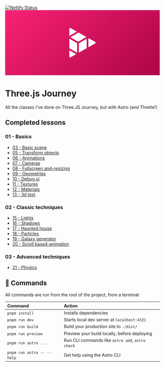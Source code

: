
[![Netlify Status](https://api.netlify.com/api/v1/badges/a8ea1771-b61c-46bd-81d5-4baf212a2c4e/deploy-status)](https://app.netlify.com/sites/stirring-biscochitos-671765/deploys)
![Header](src/assets/header.png)

# Three.js Journey
All the classes I've done on Three.JS Journey, but with Astro (and Threlte!)

## Completed lessons
### 01 - Basics
 - [03 - Basic scene](https://threejs.hnrq.dev/01-basics/03-basic-scene)
 - [05 - Transform objects](https://threejs.hnrq.dev/01-basics/05-transform-objects)
 - [06 - Animations](https://threejs.hnrq.dev/01-basics/06-animations)
 - [07 - Cameras](https://threejs.hnrq.dev/01-basics/07-cameras)
 - [08 - Fullscreen and-resizing](https://threejs.hnrq.dev/01-basics/08-fullscreen-and-resizing)
 - [09 - Geometries](https://threejs.hnrq.dev/01-basics/09-geometries)
 - [10 - Debug ui](https://threejs.hnrq.dev/01-basics/10-debug-ui)
 - [11 - Textures](https://threejs.hnrq.dev/01-basics/11-textures)
 - [12 - Materials](https://threejs.hnrq.dev/01-basics/12-materials)
 - [13 - 3d text](https://threejs.hnrq.dev/01-basics/13-3d-text)


### 02 - Classic techniques
 - [15 - Lights](https://threejs.hnrq.dev/02-classic-techniques/15-lights)
 - [16 - Shadows](https://threejs.hnrq.dev/02-classic-techniques/16-shadows)
 - [17 - Haunted house](https://threejs.hnrq.dev/02-classic-techniques/17-haunted-house)
 - [18 - Particles](https://threejs.hnrq.dev/02-classic-techniques/18-particles)
 - [19 - Galaxy generator](https://threejs.hnrq.dev/02-classic-techniques/19-galaxy-generator)
 - [20 - Scroll based-animation](https://threejs.hnrq.dev/02-classic-techniques/20-scroll-based-animation)


### 03 - Advanced techniques
 - [21 - Physics](https://threejs.hnrq.dev/03-advanced-techniques/21-physics)


## 🧞 Commands

All commands are run from the root of the project, from a terminal:

| Command                      | Action                                               |
| :--------------------------- | :--------------------------------------------------- |
| `pnpm install`             | Installs dependencies                                |
| `pnpm run dev`             | Starts local dev server at `localhost:4321`        |
| `pnpm run build`           | Build your production site to `./dist/`            |
| `pnpm run preview`         | Preview your build locally, before deploying         |
| `pnpm run astro ...`       | Run CLI commands like `astro add`, `astro check` |
| `pnpm run astro -- --help` | Get help using the Astro CLI                         |
